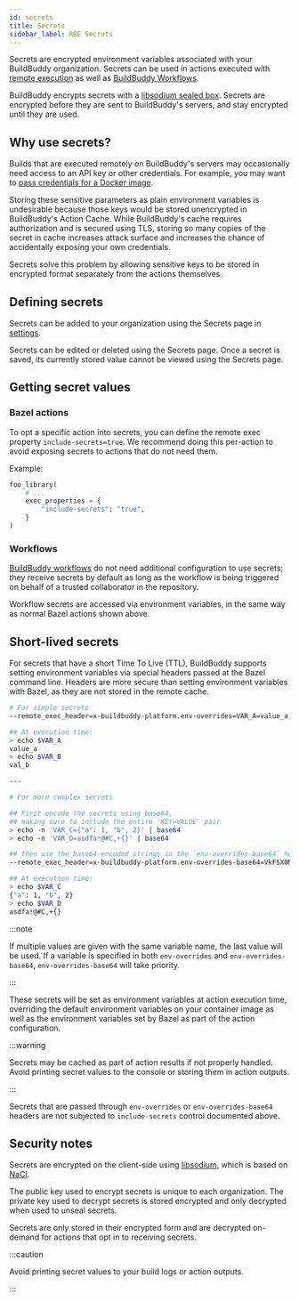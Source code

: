 ```yaml
---
id: secrets
title: Secrets
sidebar_label: RBE Secrets
---
```


Secrets are encrypted environment variables associated with your
BuildBuddy organization. Secrets can be used in actions executed with
[remote execution](remote-build-execution) as well as [BuildBuddy
Workflows](workflows-introduction).

BuildBuddy encrypts secrets with a
[libsodium sealed box](https://libsodium.gitbook.io/doc/public-key_cryptography/sealed_boxes).
Secrets are encrypted before they are sent to BuildBuddy's
servers, and stay encrypted until they are used.

## Why use secrets?

Builds that are executed remotely on BuildBuddy's servers may occasionally
need access to an API key or other credentials. For example, you may want
to [pass credentials for a Docker image](rbe-platforms#passing-credentials-for-docker-images).

Storing these sensitive parameters as plain environment variables is
undesirable because those keys would be stored unencrypted in BuildBuddy's
Action Cache. While BuildBuddy's cache requires authorization and is secured
using TLS, storing so many copies of the secret in cache increases attack
surface and increases the chance of accidentally exposing your own
credentials.

Secrets solve this problem by allowing sensitive keys to be stored in
encrypted format separately from the actions themselves.

## Defining secrets

Secrets can be added to your organization using the Secrets page in
[settings](https://app.buildbuddy.io/settings/org/secrets).

Secrets can be edited or deleted using the Secrets page. Once a secret
is saved, its currently stored value cannot be viewed using the Secrets
page.

## Getting secret values

### Bazel actions

To opt a specific action into secrets, you can define the remote exec
property `include-secrets=true`. We recommend doing this per-action to
avoid exposing secrets to actions that do not need them.

Example:

```python
foo_library(
    # ...
    exec_properties = {
        "include-secrets": "true",
    }
)
```

### Workflows

[BuildBuddy workflows](workflows-introduction) do not need additional
configuration to use secrets; they receive secrets by default as long as
the workflow is being triggered on behalf of a trusted collaborator in the
repository.

Workflow secrets are accessed via environment variables, in the same way
as normal Bazel actions shown above.

## Short-lived secrets

For secrets that have a short Time To Live (TTL), BuildBuddy supports setting
environment variables via special headers passed at the Bazel command line.
Headers are more secure than setting environment variables with Bazel,
as they are not stored in the remote cache.

```bash
# For simple secrets
--remote_exec_header=x-buildbuddy-platform.env-overrides=VAR_A=value_a,VAR_B=val_b

## At execution time:
> echo $VAR_A
value_a
> echo $VAR_B
val_b

---

# For more complex secrets

## First encode the secrets using base64,
## making sure to include the entire 'KEY=VALUE' pair
> echo -n 'VAR_C={"a": 1, "b", 2}' | base64
> echo -n 'VAR_D=asdfa!@#C,+{}' | base64

## then use the base64-encoded strings in the `env-overrides-base64` header, comma separated.
--remote_exec_header=x-buildbuddy-platform.env-overrides-base64=VkFSX0M9eyJhIjogMSwgImIiLCAyfQ==,VkFSX0Q9YXNkZmEhQCNDLCt7fQ==

## At execution time:
> echo $VAR_C
{"a": 1, "b", 2}
> echo $VAR_D
asdfa!@#C,+{}
```

:::note

If multiple values are given with the same variable name, the last value will be used.
If a variable is specified in both `env-overrides` and `env-overrides-base64`,
`env-overrides-base64` will take priority.

:::

These secrets will be set as environment variables at action execution time,
overriding the default environment variables on your container image as well as
the environment variables set by Bazel as part of the action configuration.

:::warning

Secrets may be cached as part of action results if not properly handled.
Avoid printing secret values to the console or storing them in action outputs.

:::

Secrets that are passed through `env-overrides` or `env-overrides-base64` headers
are not subjected to `include-secrets` control documented above.

## Security notes

Secrets are encrypted on the client-side using
[libsodium](https://doc.libsodium.org/), which is based on
[NaCl](http://nacl.cr.yp.to/).

The public key used to encrypt secrets is unique to each organization. The
private key used to decrypt secrets is stored encrypted and only decrypted
when used to unseal secrets.

Secrets are only stored in their encrypted form and are decrypted
on-demand for actions that opt in to receiving secrets.

:::caution

Avoid printing secret values to your build logs or action outputs.

:::
